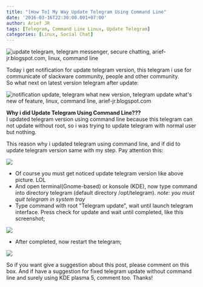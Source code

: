 ```yaml
---
title: "[How To] My Way Update Telegram Using Command Line"
date: '2016-03-16T22:30:00.001+07:00'
author: Arief JR
tags: [Telegram, Command Line Linux, Update Telegram]
categories: [Linux, Social Chat]
---
```


![update telegram, telegram messenger, secure chatting, arief-jr.blogspot.com, linux, command line](https://2.bp.blogspot.com/-WCICFAk-DzQ/VuluwiyB5II/AAAAAAAADBU/Y72sc7mPig0bj_OImK_ojgnli-wfOy19w/s1600/Screenshot_20160316_212859.png)

Today i get notification for update telegram version, this telegram i use for communicate of slackware community, people and other community.  
So what next on latest version telegram after update:

![notification update, telegram what new version, telegram update what's new of feature, linux, command line, arief-jr.blogspot.com](https://2.bp.blogspot.com/-LDfHOMAWjPc/Vulx568BPsI/AAAAAAAADBg/K5s7fUESrwM01c6qagl1BgxWEqgT1GsFg/s1600/Screenshot_20160316_214102.png)

**Why i did Update Telegram Using Command Line???**  
I updated telegram version using command line because this telegram can not update without root, so i was trying to update telegram with normal user but nothing.  

This reason why i updated telegram using command line, and if did to update telegram version same with my step. Pay attention this:

![](https://4.bp.blogspot.com/-XUx4zc4NP3I/VulzploNVpI/AAAAAAAADBs/INdeUXkVtNwLDDeMh9CWbU4TIvY0EjL0w/s1600/Screenshot_20160316_212226.png)

* Of course you must get noticed update telegram version like above picture. LOL
* And open terminal(Gnome-based) or konsole (KDE), now type command into directory telegram (default directory /opt/telegram). _note: you must quit telegram in system tray_
* Type command with root "Telegram update", wait until launch telegram interface. Press check for update and wait until completed, like this screenshot;

![](https://4.bp.blogspot.com/-37V4sXsdjJU/Vul1E-JBJQI/AAAAAAAADB4/GxoRoV2PegYhE5_2IOSD2GWp2JinqCNbw/s1600/Screenshot_20160316_212606.png)

* After completed, now restart the telegram;

![](https://1.bp.blogspot.com/-TKAYRV2Y3CU/Vul65WmbEOI/AAAAAAAADCI/UYPivKGuZJkv6tz5hxnn_2HzIQAyQ02YA/s1600/Screenshot_20160316_213104.png)

So if you want give a suggestion about this post, please comment on this box. And if have a suggestion for fixed telegram update without command line and surely using KDE plasma 5, comment too. Thanks!